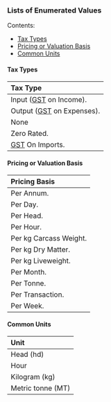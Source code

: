 ### Lists of Enumerated Values

Contents:
* [Tax Types](#Tax-Types)
* [Pricing or Valuation Basis](#Pricing-or-Valuation-Basis)
* [Common Units](#Common-Units)

#### Tax Types

Tax Type |
:------- |
Input ([GST](FDS_Definitions-and-Abbreviations_Interpretation.md#Definitions-and-Abbreviations) on Income). |
Output ([GST](FDS_Definitions-and-Abbreviations_Interpretation.md#Definitions-and-Abbreviations) on Expenses). |
None |
Zero Rated. |
[GST](FDS_Definitions-and-Abbreviations_Interpretation.md#Definitions-and-Abbreviations) On Imports. |

#### Pricing or Valuation Basis

Pricing Basis | 
:------------ |
Per Annum. | 
Per Day. | 
Per Head. | 
Per Hour. | 
Per kg Carcass Weight. | 
Per kg Dry Matter. | 
Per kg Liveweight. | 
Per Month. | 
Per Tonne. | 
Per Transaction. | 
Per Week. | 

#### Common Units

Unit |
:--- |
Head (hd) | 
Hour | 
Kilogram (kg) | 
Metric tonne (MT) | 
